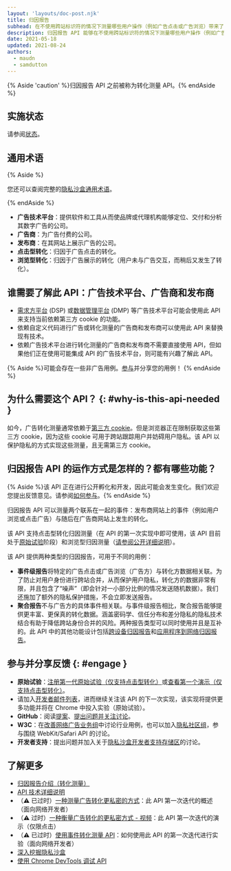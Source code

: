 ```yaml
---
layout: 'layouts/doc-post.njk'
title: 归因报告
subhead: 在不使用跨站标识符的情况下测量哪些用户操作（例如广告点击或广告浏览）带来了转化。
description: 归因报告 API 能够在不使用跨站标识符的情况下测量哪些用户操作（例如广告点击或广告浏览）带来了转化。
date: 2021-05-18
updated: 2021-08-24
authors:
  - maudn
  - samdutton
---
```


{% Aside 'caution' %}归因报告 API 之前被称为转化测量 API。{% endAside %}

## 实施状态

请参阅[状态](/docs/privacy-sandbox/attribution-reporting-introduction/#status)。

## 通用术语

{% Aside %}

您还可以查阅完整的[隐私沙盒通用术语](/docs/privacy-sandbox/glossary/)。

{% endAside %}

- **广告技术平台**：提供软件和工具从而使品牌或代理机构能够定位、交付和分析其数字广告的公司。
- **广告商**：为广告付费的公司。
- **发布商**：在其网站上展示广告的公司。
- **点击型转化**：归因于广告点击的转化。
- **浏览型转化**：归因于广告展示的转化（用户未与广告交互，而稍后又发生了转化）。

## 谁需要了解此 API：广告技术平台、广告商和发布商

- [需求方平台](https://en.wikipedia.org/wiki/Demand-side_platform) (DSP) 或[数据管理平台](https://en.wikipedia.org/wiki/Data_management_platform) (DMP) 等广告技术平台可能会使用此 API 来支持当前依赖第三方 cookie 的功能。
- 依赖自定义代码进行广告或转化测量的广告商和发布商可以使用此 API 来替换现有技术。
- 依赖广告技术平台进行转化测量的广告商和发布商不需要直接使用 API，但如果他们正在使用可能集成 API 的广告技术平台，则可能有兴趣了解此 API。

{% Aside %}可能会存在一些非广告用例。[参与](#engage)并分享您的用例！ {% endAside %}

## 为什么需要这个 API？ {: #why-is-this-api-needed }

如今，广告转化测量通常依赖于[第三方 cookie](https://developer.mozilla.org/en-US/docs/Web/HTTP/Cookies#Third-party_cookies)。但是浏览器正在限制获取这些第三方 cookie，因为这些 cookie 可用于跨站跟踪用户并妨碍用户隐私。该 API 以保护隐私的方式实现这些测量，且无需第三方 cookie。

## 归因报告 API 的运作方式是怎样的？都有哪些功能？

{% Aside %}该 API 正在进行公开孵化和开发，因此可能会发生变化。我们欢迎您提出反馈意见。请参阅[如何参与](#engage)。{% endAside %}

归因报告 API 可以测量两个联系在一起的事件：发布商网站上的事件（例如用户浏览或点击广告）与随后在广告商网站上发生的转化。

该 API 支持点击型转化归因测量（在 API 的第一次实现中即可使用，该 API 目前处于[原始试验](https://web.dev/conversion-measurement/#browser-support)阶段）和浏览型归因测量（[请参阅公开详细说明](https://github.com/WICG/conversion-measurement-api/blob/main/event_attribution_reporting.md)）。

该 API 提供两种类型的归因报告，可用于不同的用例：

- **事件级报告**将特定的广告点击或广告浏览（广告方）与转化方数据相关联。为了防止对用户身份进行跨站合并，从而保护用户隐私，转化方的数据非常有限，并且包含了“噪声”（即会针对一小部分比例的情况发送随机数据）。我们还施加了额外的隐私保护措施，不会立即发送报告。
- **聚合报告**不与广告方的具体事件相关联。与事件级报告相比，聚合报告能够提供更丰富、更保真的转化数据。涵盖密码学、信任分布和差分隐私的隐私技术结合有助于降低跨站身份合并的风险。两种报告类型可以同时使用并且是互补的。此 API 中的其他功能设计包括[跨设备归因报告](https://github.com/WICG/conversion-measurement-api/blob/main/cross_device.md)和[应用程序到网络归因报告](https://github.com/WICG/conversion-measurement-api/blob/main/app_to_web.md)。

## 参与并分享反馈 {: #engage }

- **原始试验**：[注册第一代原始试验（仅支持点击型转化）](https://developer.chrome.com/origintrials/#/view_trial/3411476717733150721)或[查看第一个演示（仅支持点击型转化）](https://goo.gle/demo-event-level-conversion-measurement-api)。
- 请加入[开发者邮件列表](https://groups.google.com/u/1/a/chromium.org/g/attribution-reporting-api-dev)，进而继续关注该 API 的下一次实现，该实现将提供更多功能并将在 Chrome 中投入实验（原始试验）。
- **GitHub**：阅读[提案](https://github.com/WICG/conversion-measurement-api/)、[提出问题并关注讨论](https://github.com/WICG/conversion-measurement-api/issues)。
- **W3C**：在[改善网络广告业务组](https://www.w3.org/community/web-adv/participants)中讨论行业用例，也可以加入[隐私社区组](https://www.w3.org/community/privacycg/)，参与围绕 WebKit/Safari API 的讨论。
- **开发者支持**：提出问题并加入关于[隐私沙盒开发者支持存储区](https://github.com/GoogleChromeLabs/privacy-sandbox-dev-support)的讨论。

## 了解更多

- [归因报告介绍（转化测量）](/docs/privacy-sandbox/attribution-reporting-introduction)
- [API 技术详细说明](https://github.com/WICG/conversion-measurement-api/)
- （⚠️ 已过时）[一种测量广告转化更私密的方式](https://web.dev/conversion-measurement/)：此 API 第一次迭代的概述（面向网络开发者）
- （⚠️ 过时）[一种衡量广告转化的更私密方式 - 视频](https://www.youtube.com/watch?v=jcDfOoWwZcM)：此 API 第一次迭代的演示（仅限点击）
- （⚠️ 已过时）[使用事件转化测量 API](https://web.dev/using-conversion-measurement/)：如何使用此 API 的第一次迭代进行实验（面向网络开发者）
- [深入挖掘隐私沙盒](https://web.dev/digging-into-the-privacy-sandbox)
- [使用 Chrome DevTools 调试 API](/blog/new-in-devtools-93/#attribution-reporting)
